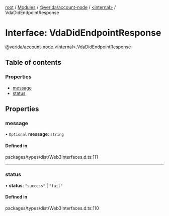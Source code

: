 [root](../README.md) / [Modules](../modules.md) / [@verida/account-node](../modules/verida_account_node.md) / [<internal\>](../modules/verida_account_node._internal_.md) / VdaDidEndpointResponse

# Interface: VdaDidEndpointResponse

[@verida/account-node](../modules/verida_account_node.md).[<internal\>](../modules/verida_account_node._internal_.md).VdaDidEndpointResponse

## Table of contents

### Properties

- [message](verida_account_node._internal_.VdaDidEndpointResponse.md#message)
- [status](verida_account_node._internal_.VdaDidEndpointResponse.md#status)

## Properties

### message

• `Optional` **message**: `string`

#### Defined in

packages/types/dist/Web3Interfaces.d.ts:111

___

### status

• **status**: ``"success"`` \| ``"fail"``

#### Defined in

packages/types/dist/Web3Interfaces.d.ts:110
